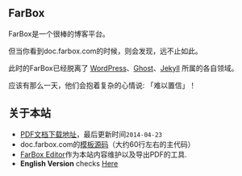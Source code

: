 ## FarBox
FarBox是一个很棒的博客平台。

但当你看到doc.farbox.com的时候，则会发现，远不止如此。

此时的FarBox已经脱离了 [WordPress](https://wordpress.org/)、[Ghost](https://ghost.org/)、[Jekyll](http://jekyllrb.com/) 所属的各自领域。

应该有那么一天，他们会抱着复杂的心情说: 「难以置信」！


## 关于本站
- [PDF文档下载地址](/docs/FarBoxAPI.pdf)，最后更新时间`2014-04-23`
- doc.farbox.com的[模板源码](https://github.com/BuildFarBox/doc.farbox.com)（大约60行左右的主代码）
- [FarBox Editor](/service/download-editor)作为本站内容维护以及导出PDF的工具.
- **English Version** checks [Here](/?lang=en)




